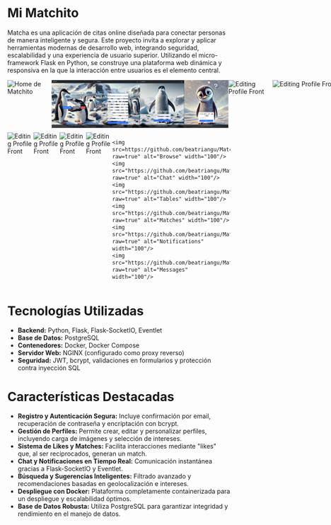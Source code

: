 # Mi Matchito

Matcha es una aplicación de citas online diseñada para conectar personas de manera inteligente y segura. Este proyecto invita a explorar y aplicar herramientas modernas de desarrollo web, integrando seguridad, escalabilidad y una experiencia de usuario superior. Utilizando el micro-framework Flask en Python, se construye una plataforma web dinámica y responsiva en la que la interacción entre usuarios es el elemento central.
<div style="width: 800px; margin: auto;">
  <!-- Primera fila -->
  <div style="display: flex; justify-content: space-between; margin-bottom: 10px;">
    <img src="https://github.com/beatriangu/Matchito/blob/main/home.png?raw=true" alt="Home de Matchito" style="width: 100px; height: auto;">
    <img src="https://github.com/beatriangu/Matchito/blob/main/homelog.png?raw=true" alt="Home de Matchito" style="width: 100px; height: auto;">
    <img src="https://github.com/beatriangu/Matchito/blob/main/register.png?raw=true" alt="Register de Matchito" style="width: 100px; height: auto;">
    <img src="https://github.com/beatriangu/Matchito/blob/main/login.png?raw=true" alt="Login de Matchito" style="width: 100px; height: auto;">
    <img src="https://github.com/beatriangu/Matchito/blob/main/Password_recovery.png?raw=true" alt="Password_recovery" style="width: 100px; height: auto;">
    <img src="https://github.com/user-attachments/assets/b8f72085-9cb0-433d-92e6-cb75878715a9?raw=true" alt="Editing Profile Front" style="width: 100px; height: auto;">
    <img src="https://github.com/beatriangu/Matchito/blob/main/Suggestedprofiles.png?raw=true" alt="Editing Profile Front" style="width: 200px; height: auto;">
  </div>
  </div>
  <!-- Segunda fila -->
  <div style="display: flex; justify-content: space-between;">
    <img src="?raw=true" alt="Editing Profile Front" style="width: 200px; height: auto;">
    <img src="?raw=true" alt="Editing Profile Front" style="width: 200px; height: auto;">
    <img src="?raw=true" alt="Editing Profile Front" style="width: 200px; height: auto;">
    <img src="?raw=true" alt="Editing Profile Front" style="width: 200px; height: auto;">
    
    <img src=https://github.com/beatriangu/Matchito/blob/main/Browselikereportblockview.webm"?raw=true" alt="Browse" width="100"/>
    <img src="https://github.com/beatriangu/Matchito/blob/main/chat.png?raw=true" alt="Chat" width="100"/>
    <img src="https://github.com/beatriangu/Matchito/blob/main/tables.png?raw=true" alt="Tables" width="100"/>
    <img src="https://github.com/beatriangu/Matchito/blob/main/matches.png?raw=true" alt="Matches" width="100"/>
    <img src="https://github.com/beatriangu/Matchito/blob/main/404.png?raw=true" alt="Notifications" width="100"/>
    <img src="https://github.com/beatriangu/Matchito/blob/main/logout.png?raw=true" alt="Messages" width="100"/>
  </div>
</div>








# Tecnologías Utilizadas

- **Backend:** Python, Flask, Flask-SocketIO, Eventlet  
- **Base de Datos:** PostgreSQL  
- **Contenedores:** Docker, Docker Compose  
- **Servidor Web:** NGINX (configurado como proxy reverso)  
- **Seguridad:** JWT, bcrypt, validaciones en formularios y protección contra inyección SQL  


# Características Destacadas

- **Registro y Autenticación Segura:** Incluye confirmación por email, recuperación de contraseña y encriptación con bcrypt.
- **Gestión de Perfiles:** Permite crear, editar y personalizar perfiles, incluyendo carga de imágenes y selección de intereses.
- **Sistema de Likes y Matches:** Facilita interacciones mediante "likes" que, al ser reciprocados, generan un match.
- **Chat y Notificaciones en Tiempo Real:** Comunicación instantánea gracias a Flask-SocketIO y Eventlet.
- **Búsqueda y Sugerencias Inteligentes:** Filtrado avanzado y recomendaciones basadas en geolocalización e intereses.
- **Despliegue con Docker:** Plataforma completamente containerizada para un despliegue y escalabilidad óptimos.
- **Base de Datos Robusta:** Utiliza PostgreSQL para garantizar integridad y rendimiento en el manejo de datos.


